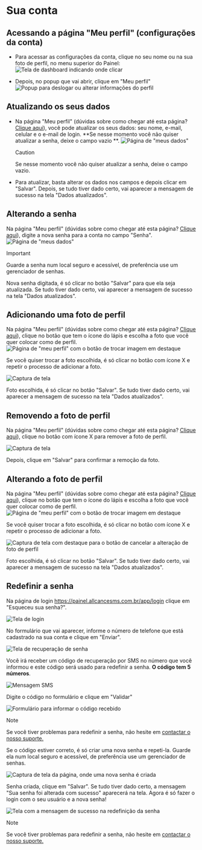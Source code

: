 <script setup>
  import NoteComponent from './components/Note.md';
  import AsideArticle from './components/AsideArticle.vue';
</script>

<div style="margin-bottom: 2rem">
  <NoteComponent/>
</div>

# Sua conta

<AsideArticle/>

## Acessando a página "Meu perfil" (configurações da conta)

- Para acessar as configurações da conta, clique no seu nome ou na sua foto de perfil, no menu superior do Painel:
  ![Tela de dashboard indicando onde clicar](/img/tutorial/btn-account.png)

- Depois, no popup que vai abrir, clique em "Meu perfil"
  ![Popup para deslogar ou alterar informações do perfil](/img/tutorial/popup-account.png)

## Atualizando os seus dados

- Na página "Meu perfil" (dúvidas sobre como chegar até esta
  página? [Clique aqui](#acessando-a-pagina-meu-perfil-configurações-da-conta)), você pode atualizar os seus dados: seu
  nome, e-mail, celular e o e-mail de login. **Se nesse momento você não quiser atualizar a senha, deixe o campo vazio
  **.
  ![Página de "meus dados"](/img/tutorial/account-page.png)

  > [!CAUTION]
  > Se nesse momento você não quiser atualizar a senha, deixe o campo vazio.

- Para atualizar, basta alterar os dados nos campos e depois clicar em "Salvar". Depois, se tudo tiver dado certo, vai
  aparecer a mensagem de sucesso na tela "Dados atualizados".

## Alterando a senha

Na página "Meu perfil" (dúvidas sobre como chegar até esta
página? [Clique aqui](#acessando-a-pagina-meu-perfil-configurações-da-conta)), digite a nova senha para a conta no
campo "Senha".
![Página de "meus dados"](/img/tutorial/account-page.png)

> [!IMPORTANT]
> Guarde a senha num local seguro e acessível, de preferência use um gerenciador de senhas.

Nova senha digitada, é só clicar no botão "Salvar" para que ela seja atualizada. Se tudo tiver dado certo, vai aparecer
a mensagem de sucesso na tela "Dados atualizados".

## Adicionando uma foto de perfil

Na página "Meu perfil" (dúvidas sobre como chegar até esta
página? [Clique aqui](#acessando-a-pagina-meu-perfil-configurações-da-conta)), clique no botão que tem o ícone do lápis
e escolha a foto que você quer colocar como de perfil.
![Página de "meu perfil" com o botão de trocar imagem em destaque](/img/tutorial/update-profile-pic.png)

Se você quiser trocar a foto escolhida, é só clicar no botão com ícone X e repetir o processo de adicionar a foto.

![Captura de tela](/img/tutorial/cancel-add-photo.png)

Foto escolhida, é só clicar no botão "Salvar". Se tudo tiver dado certo, vai aparecer a mensagem de sucesso na tela "Dados atualizados".

## Removendo a foto de perfil

Na página "Meu perfil" (dúvidas sobre como chegar até esta
página? [Clique aqui](#acessando-a-pagina-meu-perfil-configurações-da-conta)), clique no botão com ícone X para remover a foto de perfil. 

![Captura de tela](/img/tutorial/remove-photo.png)

Depois, clique em "Salvar" para confirmar a remoção da foto.

## Alterando a foto de perfil

Na página "Meu perfil" (dúvidas sobre como chegar até esta
página? [Clique aqui](#acessando-a-pagina-meu-perfil-configurações-da-conta)), clique no botão que tem o ícone do lápis
e escolha a foto que você quer colocar como de perfil.
![Página de "meu perfil" com o botão de trocar imagem em destaque](/img/tutorial/edit-photo.png)

Se você quiser trocar a foto escolhida, é só clicar no botão com ícone X e repetir o processo de adicionar a foto.

![Captura de tela com destaque para o botão de cancelar a alteração de foto de perfil](/img/tutorial/cancel-add-photo.png)

Foto escolhida, é só clicar no botão "Salvar". Se tudo tiver dado certo, vai aparecer a mensagem de sucesso na tela "Dados atualizados".

## Redefinir a senha

Na página de login <https://painel.allcancesms.com.br/app/login> clique em "Esqueceu sua senha?".

![Tela de login](/img/tutorial/forgot-password.png)

No formulário que vai aparecer, informe o número de telefone que está cadastrado na sua conta e clique em "Enviar".

![Tela de recuperação de senha](/img/tutorial/forgot-password-2.png)

Você irá receber um código de recuperação por SMS no número que você informou e este código será usado para redefinir a senha. **O código tem 5 números**.

![Mensagem SMS](/img/tutorial/message-rec-password.png)

Digite o código no formulário e clique em "Validar"

![Formulário para informar o código recebido](/img/tutorial/form-pin.png)

> [!NOTE]
> Se você tiver problemas para redefinir a senha, não hesite em [contactar o nosso suporte.](https://wa.me/553132311301)

Se o código estiver correto, é só criar uma nova senha e repeti-la. Guarde ela num local seguro e acessível, de preferência use um gerenciador de senhas.

![Captura de tela da página, onde uma nova senha é criada](/img/tutorial/new-password.png)

Senha criada, clique em "Salvar". Se tudo tiver dado certo, a mensagem "Sua senha foi alterada com sucesso" aparecerá na tela. Agora é só fazer o login com o seu usuário e a nova senha!

![Tela com a mensagem de sucesso na redefinição da senha](/img/tutorial/forgot-password-success.png)

> [!NOTE]
> Se você tiver problemas para redefinir a senha, não hesite em [contactar o nosso suporte.](https://wa.me/553132311301)